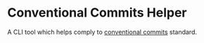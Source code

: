 # Conventional Commits Helper

A CLI tool which helps comply to [conventional commits](https://www.conventionalcommits.org/en/v1.0.0/#summary) standard.

